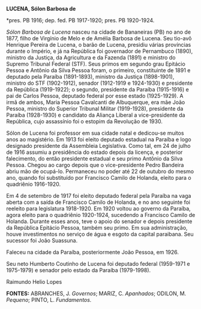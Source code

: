 **LUCENA, Sólon Barbosa de**

\*pres. PB 1916; dep. fed. PB 1917-1920; pres. PB 1920-1924.

*Sólon Barbosa de Lucena* nasceu na cidade de Bananeiras (PB) no ano de
1877, filho de Virgínio de Melo e de Amélia Barbosa de Lucena. Seu
tio-avô Henrique Pereira de Lucena, o barão de Lucena, presidiu várias
províncias durante o Império, e já na República foi governador de
Pernambuco (1890), ministro da Justiça, da Agricultura e da Fazenda
(1891) e ministro do Supremo Tribunal Federal (STF). Seus primos em
segundo grau Epitácio Pessoa e Antônio da Silva Pessoa foram, o
primeiro, constituinte de 1891 e deputado pela Paraíba (1891-1893),
ministro da Justiça (1898-1901), ministro do STF (1902-1912), senador
(1912-1919 e 1924-1930) e presidente da República (1919-1922); o
segundo, presidente da Paraíba (1915-1916) e pai de Carlos Pessoa,
deputado federal por esse estado (1925-1929). A irmã de ambos, Maria
Pessoa Cavalcanti de Albuquerque, era mãe João Pessoa, ministro do
Superior Tribunal Militar (1919-1928), presidente da Paraíba (1928-1930)
e candidato da Aliança Liberal a vice-presidente da República, cujo
assassínio foi o estopim da Revolução de 1930.

Sólon de Lucena foi professor em sua cidade natal e dedicou-se muitos
anos ao magistério. Em 1913 foi eleito deputado estadual na Paraíba e
logo designado presidente da Assembleia Legislativa. Como tal, em 24 de
julho de 1916 assumiu a presidência do estado depois da licença, e
posterior falecimento, do então presidente estadual e seu primo Antônio
da Silva Pessoa. Chegou ao cargo depois que o vice-presidente Pedro
Bandeira abriu mão de ocupá-lo. Permaneceu no poder até 22 de outubro do
mesmo ano, quando foi substituído por Francisco Camilo de Holanda,
eleito para o quadriênio 1916-1920.

Em 4 de setembro de 1917 foi eleito deputado federal pela Paraíba na
vaga aberta com a saída de Francisco Camilo de Holanda, e no ano
seguinte foi reeleito para legislatura 1918-1920. Em 1920 voltou ao
governo da Paraíba, agora eleito para o quadriênio 1920-1924, sucedendo
a Francisco Camilo de Holanda. Durante esses anos, teve o apoio do
senador e depois presidente da República Epitácio Pessoa, também seu
primo. Em sua administração, houve investimentos no serviço de água e
esgoto da capital paraibana. Seu sucessor foi João Suassuna.

Faleceu na cidade da Paraíba, posteriormente João Pessoa, em 1926.

Seu neto Humberto Coutinho de Lucena foi deputado federal (1959-1971 e
1975-1979) e senador pelo estado da Paraíba (1979-1998).

Raimundo Helio Lopes

**FONTES:** ABRANCHES, J. *Governos*; MARIZ, C. *Apanhados*; ODILON, M.
*Pequeno*; PINTO, L. *Fundamentos.*
